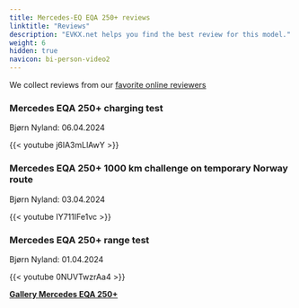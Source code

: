 ```yaml
---
title: Mercedes-EQ EQA 250+ reviews
linktitle: "Reviews"
description: "EVKX.net helps you find the best review for this model."
weight: 6
hidden: true
navicon: bi-person-video2
---
```

We collect reviews from our [favorite online reviewers](../../../../../guides/evreviewers/)

<div class="container text-center shadow p-2 pe-4 mb-5 bg-body-tertiary rounded border">
<h3>Mercedes EQA 250+ charging test</h3>
<p>Bjørn Nyland: 06.04.2024</p>

{{< youtube j6lA3mLlAwY >}}

</div>
<div class="container text-center shadow p-2 pe-4 mb-5 bg-body-tertiary rounded border">
<h3>Mercedes EQA 250+ 1000 km challenge on temporary Norway route</h3>
<p>Bjørn Nyland: 03.04.2024</p>

{{< youtube IY711IFe1vc >}}

</div>
<div class="container text-center shadow p-2 pe-4 mb-5 bg-body-tertiary rounded border">
<h3>Mercedes EQA 250+ range test</h3>
<p>Bjørn Nyland: 01.04.2024</p>

{{< youtube 0NUVTwzrAa4 >}}

</div>
<div class="mt-3 mb-3">
<a href="../gallery/" class="text-decoration-none text-black">
<strong><i class="bi-arrow-left"></i>Gallery  </strong>
</a>
<a href="../" class="text-decoration-none text-black float-end">
<strong>Mercedes EQA 250+ <i class="bi-arrow-right"></i></strong>
</a>
</div>
